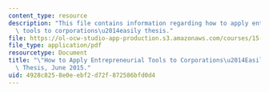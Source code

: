 ```yaml
---
content_type: resource
description: "This file contains information regarding how to apply entrepreneurial\
  \ tools to corporations\u2014easily thesis."
file: https://ol-ocw-studio-app-production.s3.amazonaws.com/courses/15-369-seminar-in-corporate-entrepreneurship-fall-2015/4928c8258e0eebf2d72f872586bfd0d4_MIT15_369F15_ThesisFinal.pdf
file_type: application/pdf
resourcetype: Document
title: "\"How to Apply Entrepreneurial Tools to Corporations\u2014Easily!\" MIT Sloan\
  \ Thesis, June 2015."
uid: 4928c825-8e0e-ebf2-d72f-872586bfd0d4
---
```

